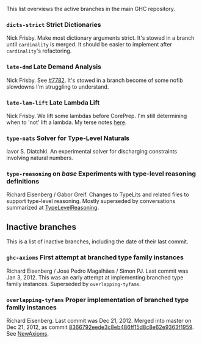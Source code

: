 
This list overviews the active branches in the main GHC repository.


### `dicts-strict` Strict Dictionaries



Nick Frisby. Make most dictionary arguments strict. It's stowed in a branch until `cardinality` is merged. It should be easier to implement after `cardinality`'s refactoring.


### `late-dmd` Late Demand Analysis



Nick Frisby. See [\#7782](https://gitlab.staging.haskell.org/ghc/ghc/issues/7782). It's stowed in a branch become of some nofib slowdowns I'm struggling to understand.


### `late-lam-lift` Late Lambda Lift



Nick Frisby. We lift some lambdas before CorePrep. I'm still determining when to 'not' lift a lambda. My terse notes [here](late-lam-lift).


### `type-nats` Solver for Type-Level Naturals



Iavor S. Diatchki.  An experimental solver for discharging constraints involving natural numbers.


### `type-reasoning` on *base* Experiments with type-level reasoning definitions



Richard Eisenberg / Gabor Greif. Changes to TypeLits and related files to support type-level reasoning. Mostly superseded by conversations summarized at [TypeLevelReasoning](type-level-reasoning).


## Inactive branches



This is a list of inactive branches, including the date of their last commit.


### `ghc-axioms` First attempt at branched type family instances



Richard Eisenberg / José Pedro Magalhães / Simon PJ. Last commit was Jan 3, 2012. This was an early attempt at implementing branched type family instances. Superseded by `overlapping-tyfams`.


### `overlapping-tyfams` Proper implementation of branched type family instances



Richard Eisenberg. Last commit was Dec 21, 2012. Merged into master on Dec 21, 2012, as commit [8366792eede3c8eb486ff15d8c8e62e9363f1959](/trac/ghc/changeset/8366792eede3c8eb486ff15d8c8e62e9363f1959/ghc). See [NewAxioms](new-axioms).


